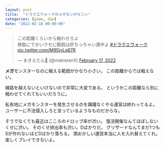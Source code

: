 ```yaml
---
layout: post
title:  "ドラクエウォークのメガモンがせこい"
categories: [game, dqw]
date: "2022-02-18 00:00:00"
---
```


<blockquote class="twitter-tweet tw-align-center"><p lang="ja" dir="ltr">この距離くらいから戦わせろよ<br>無駄にでかいクセに範囲は肝ちっちゃい連中よ <a href="https://twitter.com/hashtag/%E3%83%89%E3%83%A9%E3%82%AF%E3%82%A8%E3%82%A6%E3%82%A9%E3%83%BC%E3%82%AF?src=hash&amp;ref_src=twsrc%5Etfw">#ドラクエウォーク</a> <a href="https://t.co/M9SjyLq87R">pic.twitter.com/M9SjyLq87R</a></p>&mdash; まきえたん🥦 (@makietanX) <a href="https://twitter.com/makietanX/status/1494267449478242305?ref_src=twsrc%5Etfw">February 17, 2022</a></blockquote> <script async src="https://platform.twitter.com/widgets.js" charset="utf-8"></script>

**メガ**モンスターなのに戦える範囲がかなり小さい。
この距離からでは戦えない。

線路を越えないといけないので非常に大変である。
というかこの距離なら別に戦わせてくれてもいいだろうに。

私有地にメガモンスターを発生させるのを躊躇なくやる運営は終わってるよ。
ユーザーに不法侵入しろと言っているようなものだからな。

そうでなくても最近はこころのドロップ率が渋い。
復活開催なんてほぼしないくせに渋い。
そのくせ排出率も渋い。Dばかりだ。
グリザードなんてまだ1つもSが作れないほどDばかり落ちる。
頭おかしい運営本当に人を入れ替えてくれ。楽しくプレイできないよ。
